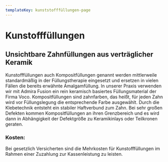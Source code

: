 ```yaml
---
templateKey: kunststofffüllungen-page
---
```

# Kunstofffüllungen

## Unsichtbare Zahnfüllungen aus verträglicher Keramik

Kunstofffüllungen auch Kompositfüllungen genannt werden mittlerweile standardmäßig in der Füllungstherapie eingesetzt und ersetzen in vielen Fällen die bereits erwähnte Amalgamfüllung. 
In unserer Praxis verwenden wir mit Admira Fusion ein rein keramisch basiertes Füllungsmaterial der Firma Voco.
Kompositfüllungen sind zahnfarben, das heißt, für jeden Zahn wird vor Füllungslegung die entsprechende Farbe ausgewählt. Durch die Klebetechnik entsteht ein stabiler Haftverbund zum Zahn. 
Bei sehr großen Defekten kommen Kompositfüllungen an ihren Grenzbereich und es wird dann in Abhängigkeit der Defektgröße zu Keramikinlays oder Teilkronen geraten.

### Kosten:  

Bei gesetzlich Versicherten sind die Mehrkosten für Kunstofffüllungen im Rahmen einer Zuzahlung zur Kassenleistung zu leisten.
